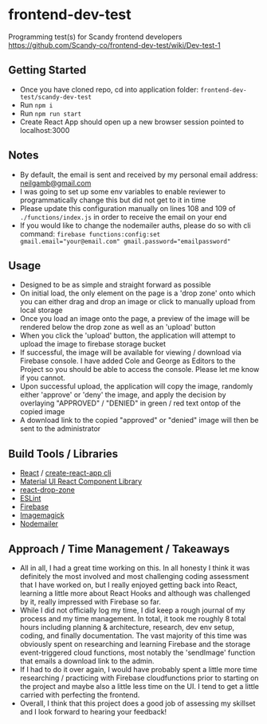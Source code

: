 # frontend-dev-test
Programming test(s) for Scandy frontend developers
https://github.com/Scandy-co/frontend-dev-test/wiki/Dev-test-1


## Getting Started
- Once you have cloned repo, cd into application folder: ```frontend-dev-test/scandy-dev-test```
- Run ```npm i```
- Run ```npm run start```
- Create React App should open up a new browser session pointed to localhost:3000

## Notes
- By default, the email is sent and received by my personal email address: neilgamb@gmail.com
- I was going to set up some env variables to enable reviewer to programmatically change this but did not get to it in time
- Please update this configuration manually on lines 108 and 109 of ```./functions/index.js``` in order to receive the email on your end
- If you would like to change the nodemailer auths, please do so with cli command: ```firebase functions:config:set gmail.email="your@email.com" gmail.password="emailpassword"```

## Usage
- Designed to be as simple and straight forward as possible
- On initial load, the only element on the page is a 'drop zone' onto which you can either drag and drop an image or click to manually upload from local storage
- Once you load an image onto the page, a preview of the image will be rendered below the drop zone as well as an 'upload' button
- When you click the 'upload' button, the application will attempt to upload the image to firebase storage bucket
- If successful, the image will be available for viewing / download via Firebase console.  I have added Cole and George as Editors to the Project so you should be able to access the console.  Please let me know if you cannot.
- Upon successful upload, the application will copy the image, randomly either 'approve' or 'deny' the image, and apply the decision by overlaying "APPROVED" / "DENIED" in green / red text ontop of the copied image
- A download link to the copied "approved" or "denied" image will then be sent to the administrator

## Build Tools / Libraries
- [React](https://reactjs.org/) / [create-react-app cli](https://github.com/facebook/create-react-app)
- [Material UI React Component Library](https://material-ui.com/)
- [react-drop-zone](https://react-dropzone.js.org/)
- [ESLint](https://eslint.org/)
- [Firebase](https://firebase.google.com/)
- [Imagemagick](https://imagemagick.org/index.php)
- [Nodemailer](https://nodemailer.com/about/)

## Approach / Time Management / Takeaways
- All in all, I had a great time working on this.  In all honesty I think it was definitely the most involved and most challenging coding assessment that I have worked on, but I really enjoyed getting back into React, learning a little more about React Hooks and although was challenged by it, really impressed with Firebase so far.
- While I did not officially log my time, I did keep a rough journal of my process and my time management.  In total, it took me roughly 8 total hours including planning & architecture, research, dev env setup, coding, and finally documentation.  The vast majority of this time was obviously spent on researching and learning Firebase and the storage event-triggered cloud functions, most notably the 'sendImage' function that emails a download link to the admin.  
- If I had to do it over again, I would have probably spent a little more time researching / practicing with Firebase cloudfunctions prior to starting on the project and maybe also a little less time on the UI. I tend to get a little carried with perfecting the frontend.
- Overall, I think that this project does a good job of assessing my skillset and I look forward to hearing your feedback!
